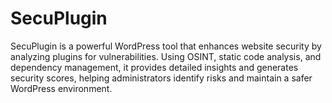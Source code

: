 # SecuPlugin
SecuPlugin is a powerful WordPress tool that enhances website security by analyzing plugins for vulnerabilities. Using OSINT, static code analysis, and dependency management, it provides detailed insights and generates security scores, helping administrators identify risks and maintain a safer WordPress environment.
